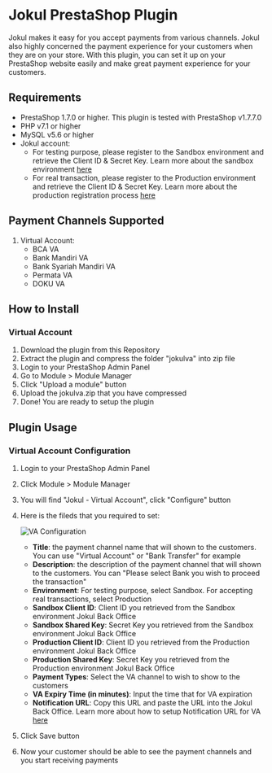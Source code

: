 # Jokul PrestaShop Plugin

Jokul makes it easy for you accept payments from various channels. Jokul also highly concerned the payment experience for your customers when they are on your store. With this plugin, you can set it up on your PrestaShop website easily and make great payment experience for your customers.

## Requirements

- PrestaShop 1.7.0 or higher. This plugin is tested with PrestaShop v1.7.7.0
- PHP v7.1 or higher
- MySQL v5.6 or higher
- Jokul account:
    - For testing purpose, please register to the Sandbox environment and retrieve the Client ID & Secret Key. Learn more about the sandbox environment [here](https://jokul.doku.com/docs/docs/getting-started/explore-sandbox)
    - For real transaction, please register to the Production environment and retrieve the Client ID & Secret Key. Learn more about the production registration process [here](https://jokul.doku.com/docs/docs/getting-started/register-user)

## Payment Channels Supported

1. Virtual Account:
    - BCA VA
    - Bank Mandiri VA
    - Bank Syariah Mandiri VA
    - Permata VA
    - DOKU VA

## How to Install

### Virtual Account

1. Download the plugin from this Repository
1. Extract the plugin and compress the folder "jokulva" into zip file
1. Login to your PrestaShop Admin Panel
1. Go to Module > Module Manager
1. Click "Upload a module" button
1. Upload the jokulva.zip that you have compressed
1. Done! You are ready to setup the plugin

## Plugin Usage

### Virtual Account Configuration

1. Login to your PrestaShop Admin Panel
1. Click Module > Module Manager
1. You will find "Jokul - Virtual Account", click "Configure" button
1. Here is the fileds that you required to set:

    ![VA Configuration](https://i.ibb.co/nL6m3dq/va-configuration.png)

    - **Title**: the payment channel name that will shown to the customers. You can use "Virtual Account" or "Bank Transfer" for example
    - **Description**: the description of the payment channel that will shown to the customers. You can "Please select Bank you wish to proceed the transaction"
    - **Environment**: For testing purpose, select Sandbox. For accepting real transactions, select Production
    - **Sandbox Client ID**: Client ID you retrieved from the Sandbox environment Jokul Back Office
    - **Sandbox Shared Key**: Secret Key you retrieved from the Sandbox environment Jokul Back Office
    - **Production Client ID**: Client ID you retrieved from the Production environment Jokul Back Office
    - **Production Shared Key**: Secret Key you retrieved from the Production environment Jokul Back Office
    - **Payment Types**: Select the VA channel to wish to show to the customers
    - **VA Expiry Time (in minutes)**: Input the time that for VA expiration
    - **Notification URL**: Copy this URL and paste the URL into the Jokul Back Office. Learn more about how to setup Notification URL for VA [here](https://jokul.doku.com/docs/docs/after-payment/setup-notification-url#virtual-account)
1. Click Save button
1. Now your customer should be able to see the payment channels and you start receiving payments
